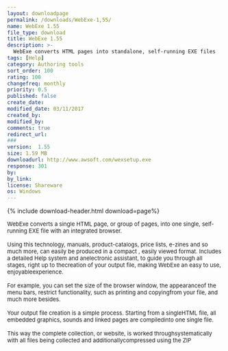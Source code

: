 ```yaml
---
layout: downloadpage
permalink: /downloads/WebExe-1,55/
name: WebExe 1.55
file_type: download
title: WebExe 1.55
description: >-
  WebExe converts HTML pages into standalone, self-running EXE files
tags: [Help]
category: Authoring tools
sort_order: 100
rating: 100
changefreq: monthly
priority: 0.5
published: false
create_date:
modified_date: 03/11/2017
created_by:
modified_by:
comments: true
redirect_url:
###
version:  1.55
size: 1.59 MB
downloadurl: http://www.awsoft.com/wexsetup.exe
response: 301
by:
by_link:
license: Shareware
os: Windows
---
```


{% include download-header.html download=page%}

<p style="fix-download-text !important">
<p><font size="2"><p>WebExe converts a single HTML page, or group of pages, into one single, self-running EXE file with an integrated browser. <br />
<br />
Using this technology, manuals, product-catalogs, price lists, e-zines and so much more, can easily be produced in a compact , easily viewed format. Includes a detailed Help system and anelectronic assistant, to guide you through all stages, right up to thecreation of your output file, making WebExe an easy to use, enjoyableexperience. <br />
<br />
For example, you can set the size of the browser window, the appearanceof the menu bars, restrict functionality, such as printing and copyingfrom your file, and much more besides. <br />
<br />
Your output file creation is a simple process. Starting from a singleHTML file, all embedded graphics, sounds and linked pages are compiledinto one single file. <br />
<br />
This way the complete collection, or website, is worked throughsystematically with all files being collected and additionallycompressed using the ZIP</p></p></p>
